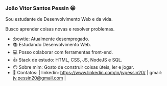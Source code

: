 ### João Vitor Santos Pessin :grin:

  Sou estudante de Desenvolvimento Web e da vida.
  
  Busco aprender coisas novas e resolver problemas.

 - :bowtie: Atualmente desempregado.
- :books: Estudando Desenvolvimento Web.
- :computer: Posso colaborar com ferramentas front-end.
- :thumbsup: Stack de estudo: HTML, CSS, JS, NodeJS e SQL.
- :no_mouth: Sobre mim: Gosto de construir coisas úteis, ler e jogar.
- :page_facing_up: Contatos:
| linkedin: https://www.linkedin.com/in/jvpessin20/ | gmail: jv.pessin20@gmail.com |

